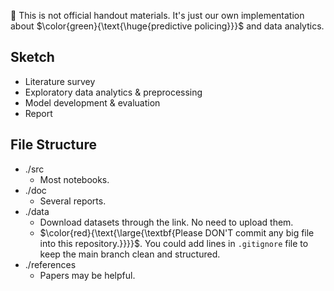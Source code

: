 :red_circle: This is not official handout materials. It's just our own implementation about $\color{green}{\text{\huge{predictive policing}}}$ and data analytics.

## Sketch
- Literature survey
- Exploratory data analytics & preprocessing
- Model development & evaluation
- Report

## File Structure
- ./src
    - Most notebooks.
- ./doc
    - Several reports.
- ./data
    - Download datasets through the link. No need to upload them.
    - $\color{red}{\text{\large{\textbf{Please DON'T commit any big file into this repository.}}}}$. You could add lines in `.gitignore` file to keep the main branch clean and structured.
- ./references
    - Papers may be helpful.